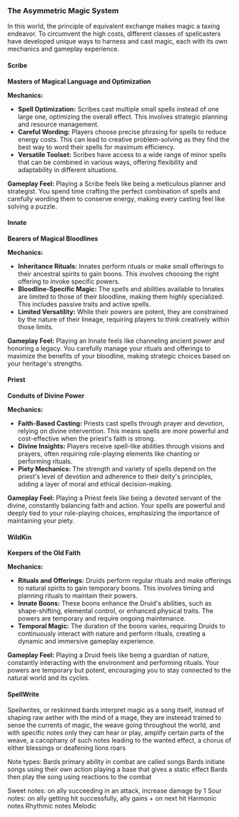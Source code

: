 ### The Asymmetric Magic System

In this world, the principle of equivalent exchange makes magic a taxing endeavor. To circumvent the high costs, different classes of spellcasters have developed unique ways to harness and cast magic, each with its own mechanics and gameplay experience.

#### **Scribe**

**Masters of Magical Language and Optimization**

**Mechanics:**

- **Spell Optimization:** Scribes cast multiple small spells instead of one large one, optimizing the overall effect. This involves strategic planning and resource management.
- **Careful Wording:** Players choose precise phrasing for spells to reduce energy costs. This can lead to creative problem-solving as they find the best way to word their spells for maximum efficiency.
- **Versatile Toolset:** Scribes have access to a wide range of minor spells that can be combined in various ways, offering flexibility and adaptability in different situations.

**Gameplay Feel:** Playing a Scribe feels like being a meticulous planner and strategist. You spend time crafting the perfect combination of spells and carefully wording them to conserve energy, making every casting feel like solving a puzzle.

#### **Innate**

**Bearers of Magical Bloodlines**

**Mechanics:**

- **Inheritance Rituals:** Innates perform rituals or make small offerings to their ancestral spirits to gain boons. This involves choosing the right offering to invoke specific powers.
- **Bloodline-Specific Magic:** The spells and abilities available to Innates are limited to those of their bloodline, making them highly specialized. This includes passive traits and active spells.
- **Limited Versatility:** While their powers are potent, they are constrained by the nature of their lineage, requiring players to think creatively within those limits.

**Gameplay Feel:** Playing an Innate feels like channeling ancient power and honoring a legacy. You carefully manage your rituals and offerings to maximize the benefits of your bloodline, making strategic choices based on your heritage's strengths.

#### **Priest**

**Conduits of Divine Power**

**Mechanics:**

- **Faith-Based Casting:** Priests cast spells through prayer and devotion, relying on divine intervention. This means spells are more powerful and cost-effective when the priest's faith is strong.
- **Divine Insights:** Players receive spell-like abilities through visions and prayers, often requiring role-playing elements like chanting or performing rituals.
- **Piety Mechanics:** The strength and variety of spells depend on the priest's level of devotion and adherence to their deity's principles, adding a layer of moral and ethical decision-making.

**Gameplay Feel:** Playing a Priest feels like being a devoted servant of the divine, constantly balancing faith and action. Your spells are powerful and deeply tied to your role-playing choices, emphasizing the importance of maintaining your piety.

#### **WildKin**

**Keepers of the Old Faith**

**Mechanics:**

- **Rituals and Offerings:** Druids perform regular rituals and make offerings to natural spirits to gain temporary boons. This involves timing and planning rituals to maintain their powers.
- **Innate Boons:** These boons enhance the Druid's abilities, such as shape-shifting, elemental control, or enhanced physical traits. The powers are temporary and require ongoing maintenance.
- **Temporal Magic:** The duration of the boons varies, requiring Druids to continuously interact with nature and perform rituals, creating a dynamic and immersive gameplay experience.

**Gameplay Feel:** Playing a Druid feels like being a guardian of nature, constantly interacting with the environment and performing rituals. Your powers are temporary but potent, encouraging you to stay connected to the natural world and its cycles.



#### **SpellWrite**
Spellwrites, or reskinned bards interpret magic as a song itself, instead of shaping raw aether with the mind of a mage, they are insteead trained to sense the currents of magic, the weave going throughout the world, and with specific notes only they can hear or play, amplify certain parts of the weave, a cacophany of such notes leading to the wanted effect, a chorus of either blessings or deafening lions roars

Note types:
Bards primary ability in combat are called songs
Bards initiate songs using their own action playing a base that gives a static effect
Bards then play the song using reactions to the combat

Sweet notes: on ally succeeding in an attack, increase damage by 1
Sour notes: on ally getting hit successfully, ally gains + on next hit
Harmonic notes
Rhythmic notes
Melodic





